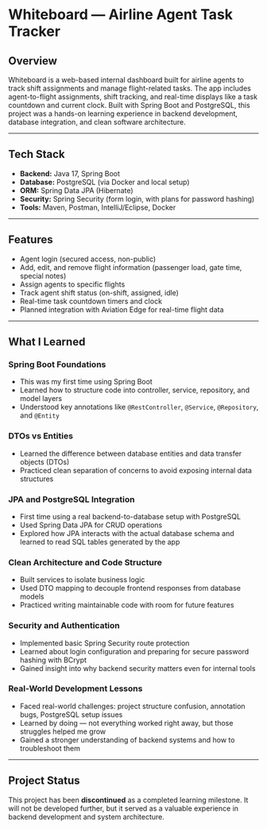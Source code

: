 # Whiteboard — Airline Agent Task Tracker

## Overview

Whiteboard is a web-based internal dashboard built for airline agents to track shift assignments and manage flight-related tasks. The app includes agent-to-flight assignments, shift tracking, and real-time displays like a task countdown and current clock. Built with Spring Boot and PostgreSQL, this project was a hands-on learning experience in backend development, database integration, and clean software architecture.

---

## Tech Stack

- **Backend:** Java 17, Spring Boot  
- **Database:** PostgreSQL (via Docker and local setup)  
- **ORM:** Spring Data JPA (Hibernate)  
- **Security:** Spring Security (form login, with plans for password hashing)  
- **Tools:** Maven, Postman, IntelliJ/Eclipse, Docker  

---

## Features

- Agent login (secured access, non-public)  
- Add, edit, and remove flight information (passenger load, gate time, special notes)  
- Assign agents to specific flights  
- Track agent shift status (on-shift, assigned, idle)  
- Real-time task countdown timers and clock  
- Planned integration with Aviation Edge for real-time flight data  

---

## What I Learned

### Spring Boot Foundations

- This was my first time using Spring Boot  
- Learned how to structure code into controller, service, repository, and model layers  
- Understood key annotations like `@RestController`, `@Service`, `@Repository`, and `@Entity`  

### DTOs vs Entities

- Learned the difference between database entities and data transfer objects (DTOs)  
- Practiced clean separation of concerns to avoid exposing internal data structures  

### JPA and PostgreSQL Integration

- First time using a real backend-to-database setup with PostgreSQL  
- Used Spring Data JPA for CRUD operations  
- Explored how JPA interacts with the actual database schema and learned to read SQL tables generated by the app  

### Clean Architecture and Code Structure

- Built services to isolate business logic  
- Used DTO mapping to decouple frontend responses from database models  
- Practiced writing maintainable code with room for future features  

### Security and Authentication

- Implemented basic Spring Security route protection  
- Learned about login configuration and preparing for secure password hashing with BCrypt  
- Gained insight into why backend security matters even for internal tools  

### Real-World Development Lessons

- Faced real-world challenges: project structure confusion, annotation bugs, PostgreSQL setup issues  
- Learned by doing — not everything worked right away, but those struggles helped me grow  
- Gained a stronger understanding of backend systems and how to troubleshoot them  

---

## Project Status

This project has been **discontinued** as a completed learning milestone. It will not be developed further, but it served as a valuable experience in backend development and system architecture.
